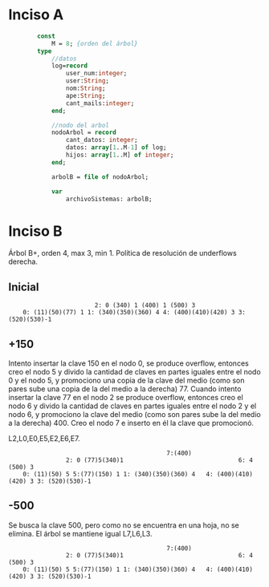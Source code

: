 # Inciso A
```Pascal
        const 
            M = 8; {orden del árbol}
        type
            //datos 
            log=record
                user_num:integer;
                user:String;
                nom:String;
                ape:String;
                cant_mails:integer;
            end;

            //nodo del arbol 
            nodoArbol = record
                cant_datos:	integer;
                datos: array[1..M-1] of log;
                hijos: array[1..M] of integer;
            end;

            arbolB = file of nodoArbol;	

            var	
                archivoSistemas: arbolB;
```

# Inciso B
Árbol B+, orden 4, max 3, min 1.
Política de resolución de underflows derecha.

## Inicial

                            2: 0 (340) 1 (400) 1 (500) 3
        0: (11)(50)(77) 1 1: (340)(350)(360) 4 4: (400)(410)(420) 3 3: (520)(530)-1

## +150

Intento insertar la clave 150 en el nodo 0, se produce overflow, entonces creo el nodo 5
y divido la cantidad de claves en partes iguales entre el nodo 0 y el nodo 5, y promociono
una copia de la clave del medio (como son pares sube una copia de la del medio a la derecha) 77. 
Cuando intento insertar la clave 77 en el nodo 2 se produce overflow, entonces creo el nodo 6
y divido la cantidad de claves en partes iguales entre el nodo 2 y el nodo 6, y promociono
la clave del medio (como son pares sube la del medio a la derecha) 400. Creo el nodo 7
e inserto en él la clave que promocionó.

L2,L0,E0,E5,E2,E6,E7.

                                                7:(400)
                    2: 0 (77)5(340)1                                6: 4 (500) 3
        0: (11)(50) 5 5:(77)(150) 1 1: (340)(350)(360) 4   4: (400)(410)(420) 3 3: (520)(530)-1

## -500

Se busca la clave 500, pero como no se encuentra en una hoja, no se elimina. El árbol se mantiene igual
L7,L6,L3.

                                                7:(400)
                    2: 0 (77)5(340)1                                6: 4 (500) 3
        0: (11)(50) 5 5:(77)(150) 1 1: (340)(350)(360) 4   4: (400)(410)(420) 3 3: (520)(530)-1


